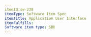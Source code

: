 ```yaml
---
itemId:sw-238
itemType: Software Item Spec
itemTitle: Application User Interface
itemFulfills: 
Software item type: SDD
---
```


